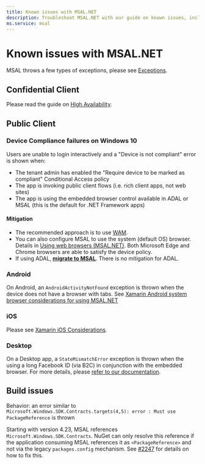 ```yaml
---
title: Known issues with MSAL.NET
description: Troubleshoot MSAL.NET with our guide on known issues, including device compliance failures, AndroidActivityNotFound exceptions, and build issues.
ms.service: msal
---
```


# Known issues with MSAL.NET

MSAL throws a few types of exceptions, please see [Exceptions](../advanced/exceptions/index.md).

## Confidential Client

Please read the guide on [High Availability](../advanced/high-availability.md).

## Public Client

### Device Compliance failures on Windows 10

Users are unable to login interactively and a "Device is not compliant" error is shown when:

* The tenant admin has enabled the "Require device to be marked as compliant" Conditional Access policy
* The app is invoking public client flows (i.e. rich client apps, not web sites)
* The app is using the embedded browser control available in ADAL or MSAL (this is the default for .NET Framework apps)

#### Mitigation

* The recommended approach is to use [WAM](../acquiring-tokens/desktop-mobile/wam.md).
* You can also configure MSAL to use the system (default OS) browser. Details in [Using web browsers (MSAL.NET)](/azure/active-directory/develop/msal-net-web-browsers#how-to-use-the-default-os-browser). Both Microsoft Edge and Chrome browsers are able to satisfy the device policy.
* If using ADAL, [**migrate to MSAL**](/entra/identity-platform/msal-migration). There is no mitigation for ADAL.

### Android

On Android, an `AndroidActivityNotFound` exception is thrown when the device does not have a browser with tabs. See [Xamarin Android system browser considerations for using MSAL.NET](/azure/active-directory/develop/msal-net-system-browser-android-considerations#known-issues)

### iOS

Please see [Xamarin iOS Considerations](/azure/active-directory/develop/msal-net-xamarin-ios-considerations#known-issues-with-ios-12-and-authentication).

### Desktop

On a Desktop app, a `StateMismatchError` exception is thrown when the using a long Facebook ID (via B2C) in conjunction with the embedded browser.
For more details, please [refer to our documentation](../advanced/exceptions/understanding-statemismatcherror.md).

## Build issues

Behavior: an error similar to `Microsoft.Windows.SDK.Contracts.targets(4,5): error : Must use PackageReference` is thrown

Starting with version 4.23, MSAL references `Microsoft.Windows.SDK.Contracts`. NuGet can only resolve this reference if the application consuming MSAL references it as `<PackageReference>` and not via the legacy `packages.config` mechanism. See [#2247](https://github.com/AzureAD/microsoft-authentication-library-for-dotnet/issues/2247) for details on how to fix this.
